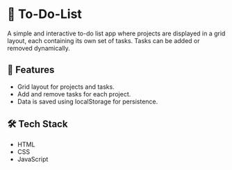 # 📃 To-Do-List

A simple and interactive to-do list app where projects are displayed in a grid layout, each containing its own set of tasks. Tasks can be added or removed dynamically.

## 🚀 Features
- Grid layout for projects and tasks.
- Add and remove tasks for each project.
- Data is saved using localStorage for persistence.

## 🛠️ Tech Stack
- HTML
- CSS
- JavaScript

